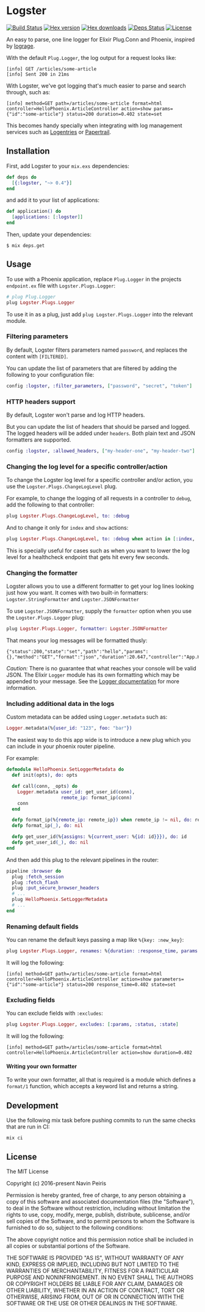 # Logster

[![Build Status](https://travis-ci.org/navinpeiris/logster.svg?branch=master)](https://travis-ci.org/navinpeiris/logster)
[![Hex version](https://img.shields.io/hexpm/v/logster.svg "Hex version")](https://hex.pm/packages/logster)
[![Hex downloads](https://img.shields.io/hexpm/dt/logster.svg "Hex downloads")](https://hex.pm/packages/logster)
[![Deps Status](https://beta.hexfaktor.org/badge/all/github/navinpeiris/logster.svg)](https://beta.hexfaktor.org/github/navinpeiris/logster)
[![License](http://img.shields.io/:license-mit-blue.svg)](http://doge.mit-license.org)

An easy to parse, one line logger for Elixir Plug.Conn and Phoenix, inspired by [lograge](https://github.com/roidrage/lograge).

With the default `Plug.Logger`, the log output for a request looks like:
```
[info] GET /articles/some-article
[info] Sent 200 in 21ms
```

With Logster, we've got logging that's much easier to parse and search through, such as:
```
[info] method=GET path=/articles/some-article format=html controller=HelloPhoenix.ArticleController action=show params={"id":"some-article"} status=200 duration=0.402 state=set
```

This becomes handy specially when integrating with log management services such as [Logentries](https://logentries.com/) or [Papertrail](https://papertrailapp.com/).

## Installation

First, add Logster to your `mix.exs` dependencies:

```elixir
def deps do
  [{:logster, "~> 0.4"}]
end
```

and add it to your list of applications:

```elixir
def application() do
  [applications: [:logster]]
end
```

Then, update your dependencies:

```
$ mix deps.get
```

## Usage

To use with a Phoenix application, replace `Plug.Logger` in the projects `endpoint.ex` file with `Logster.Plugs.Logger`:

```elixir
# plug Plug.Logger
plug Logster.Plugs.Logger
```

To use it in as a plug, just add `plug Logster.Plugs.Logger` into the relevant module.

### Filtering parameters

By default, Logster filters parameters named `password`, and replaces the content with `[FILTERED]`.

You can update the list of parameters that are filtered by adding the following to your configuration file:

```elixir
config :logster, :filter_parameters, ["password", "secret", "token"]
```

### HTTP headers support

By default, Logster won't parse and log HTTP headers.

But you can update the list of headers that should be parsed and logged. The logged headers will be added under `headers`. Both plain text and JSON formatters are supported.

```elixir
config :logster, :allowed_headers, ["my-header-one", "my-header-two"]
```

### Changing the log level for a specific controller/action

To change the Logster log level for a specific controller and/or action, you use the `Logster.Plugs.ChangeLogLevel` plug.

For example, to change the logging of all requests in a controller to `debug`, add the following to that controller:

```elixir
plug Logster.Plugs.ChangeLogLevel, to: :debug
```

And to change it only for `index` and `show` actions:

```elixir
plug Logster.Plugs.ChangeLogLevel, to: :debug when action in [:index, :show]
```

This is specially useful for cases such as when you want to lower the log level for a healthcheck endpoint that gets hit every few seconds.

### Changing the formatter

Logster allows you to use a different formatter to get your log lines looking just how you want. It comes with two built-in formatters: `Logster.StringFormatter` and `Logster.JSONFormatter`

To use `Logster.JSONFormatter`, supply the `formatter` option when you use the `Logster.Plugs.Logger` plug:

```elixir
plug Logster.Plugs.Logger, formatter: Logster.JSONFormatter
```

That means your log messages will be formatted thusly:
```
{"status":200,"state":"set","path":"hello","params":{},"method":"GET","format":"json","duration":20.647,"controller":"App.HelloController","action":"show"
```
*Caution:* There is no guarantee that what reaches your console will be valid JSON. The Elixir `Logger` module has its own formatting which may be appended to your message. See the [Logger documentation](http://elixir-lang.org/docs/stable/logger/Logger.html) for more information.

### Including additional data in the logs

Custom metadata can be added using `Logger.metadata` such as:

```elixir
Logger.metadata(%{user_id: "123", foo: "bar"})
```

The easiest way to do this app wide is to introduce a new plug which you can include in your phoenix router pipeline.

For example:

```elixir
defmodule HelloPhoenix.SetLoggerMetadata do
  def init(opts), do: opts

  def call(conn, _opts) do
    Logger.metadata user_id: get_user_id(conn),
                    remote_ip: format_ip(conn)
    conn
  end

  defp format_ip(%{remote_ip: remote_ip}) when remote_ip != nil, do: remote_ip |> Tuple.to_list |> Enum.join(".")
  defp format_ip(_), do: nil

  defp get_user_id(%{assigns: %{current_user: %{id: id}}}), do: id
  defp get_user_id(_), do: nil
end
```

And then add this plug to the relevant pipelines in the router:

```elixir
pipeline :browser do
  plug :fetch_session
  plug :fetch_flash
  plug :put_secure_browser_headers
  # ...
  plug HelloPhoenix.SetLoggerMetadata
  # ...
end
```

### Renaming default fields

You can rename the default keys passing a map like `%{key: :new_key}`:

```elixir
plug Logster.Plugs.Logger, renames: %{duration: :response_time, params: :parameters}
```
It will log the following:
```
[info] method=GET path=/articles/some-article format=html controller=HelloPhoenix.ArticleController action=show parameters={"id":"some-article"} status=200 response_time=0.402 state=set
```

### Excluding fields

You can exclude fields with `:excludes`:

```elixir
plug Logster.Plugs.Logger, excludes: [:params, :status, :state]
```
It will log the following:
```
[info] method=GET path=/articles/some-article format=html controller=HelloPhoenix.ArticleController action=show duration=0.402
```

#### Writing your own formatter

To write your own formatter, all that is required is a module which defines a `format/1` function, which accepts a keyword list and returns a string.

## Development

Use the following mix task before pushing commits to run the same checks that are run in CI:

```
mix ci
```

## License

The MIT License

Copyright (c) 2016-present Navin Peiris

Permission is hereby granted, free of charge, to any person obtaining a copy
of this software and associated documentation files (the "Software"), to deal
in the Software without restriction, including without limitation the rights
to use, copy, modify, merge, publish, distribute, sublicense, and/or sell
copies of the Software, and to permit persons to whom the Software is
furnished to do so, subject to the following conditions:

The above copyright notice and this permission notice shall be included in
all copies or substantial portions of the Software.

THE SOFTWARE IS PROVIDED "AS IS", WITHOUT WARRANTY OF ANY KIND, EXPRESS OR
IMPLIED, INCLUDING BUT NOT LIMITED TO THE WARRANTIES OF MERCHANTABILITY,
FITNESS FOR A PARTICULAR PURPOSE AND NONINFRINGEMENT. IN NO EVENT SHALL THE
AUTHORS OR COPYRIGHT HOLDERS BE LIABLE FOR ANY CLAIM, DAMAGES OR OTHER
LIABILITY, WHETHER IN AN ACTION OF CONTRACT, TORT OR OTHERWISE, ARISING FROM,
OUT OF OR IN CONNECTION WITH THE SOFTWARE OR THE USE OR OTHER DEALINGS IN
THE SOFTWARE.

